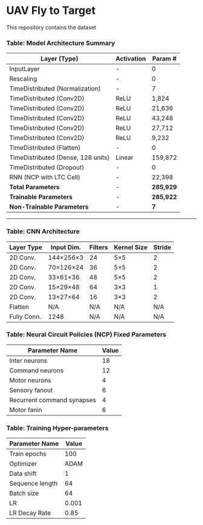# UAV Fly to Target 

This repository contains the dataset
### Table: Model Architecture Summary

| **Layer (Type)**                        | **Activation** | **Param #**  |
|------------------------------------------|--------------|--------------|
| InputLayer                               | -            | 0            |
| Rescaling                                | -            | 0            |
| TimeDistributed (Normalization)         | -            | 7            |
| TimeDistributed (Conv2D)                 | ReLU         | 1,824        |
| TimeDistributed (Conv2D)                 | ReLU         | 21,636       |
| TimeDistributed (Conv2D)                 | ReLU         | 43,248       |
| TimeDistributed (Conv2D)                 | ReLU         | 27,712       |
| TimeDistributed (Conv2D)                 | ReLU         | 9,232        |
| TimeDistributed (Flatten)                | -            | 0            |
| TimeDistributed (Dense, 128 units)       | Linear       | 159,872      |
| TimeDistributed (Dropout)                | -            | 0            |
| RNN (NCP with LTC Cell)                  | -            | 22,398       |
| **Total Parameters**                     | -            | **285,929**  |
| **Trainable Parameters**                 | -            | **285,922**  |
| **Non-Trainable Parameters**             | -            | **7**        |

---

### Table: CNN Architecture

| **Layer Type**  | **Input Dim.**  | **Filters** | **Kernel Size** | **Stride** |
|----------------|----------------|-------------|-----------------|------------|
| 2D Conv.      | 144×256×3       | 24          | 5×5             | 2          |
| 2D Conv.      | 70×126×24       | 36          | 5×5             | 2          |
| 2D Conv.      | 33×61×36        | 48          | 5×5             | 2          |
| 2D Conv.      | 15×29×48        | 64          | 3×3             | 1          |
| 2D Conv.      | 13×27×64        | 16          | 3×3             | 2          |
| Flatten       | N/A             | N/A         | N/A             | N/A        |
| Fully Conn.   | 1248            | N/A         | N/A             | N/A        |


### Table: Neural Circuit Policies (NCP) Fixed Parameters

| **Parameter Name**               | **Value** |
|----------------------------------|-----------|
| Inter neurons                   | 18        |
| Command neurons                 | 12        |
| Motor neurons                   | 4         |
| Sensory fanout                  | 6         |
| Recurrent command synapses      | 4         |
| Motor fanin                     | 6         |


### Table: Training Hyper-parameters

| **Parameter Name** | **Value** |
|-------------------|-----------|
| Train epochs     | 100       |
| Optimizer       | ADAM      |
| Data shift      | 1         |
| Sequence length | 64        |
| Batch size      | 64        |
| LR             | 0.001     |
| LR Decay Rate  | 0.85      |
